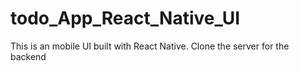 # todo_App_React_Native_UI
This is an mobile UI built with React Native. Clone the server for the backend

